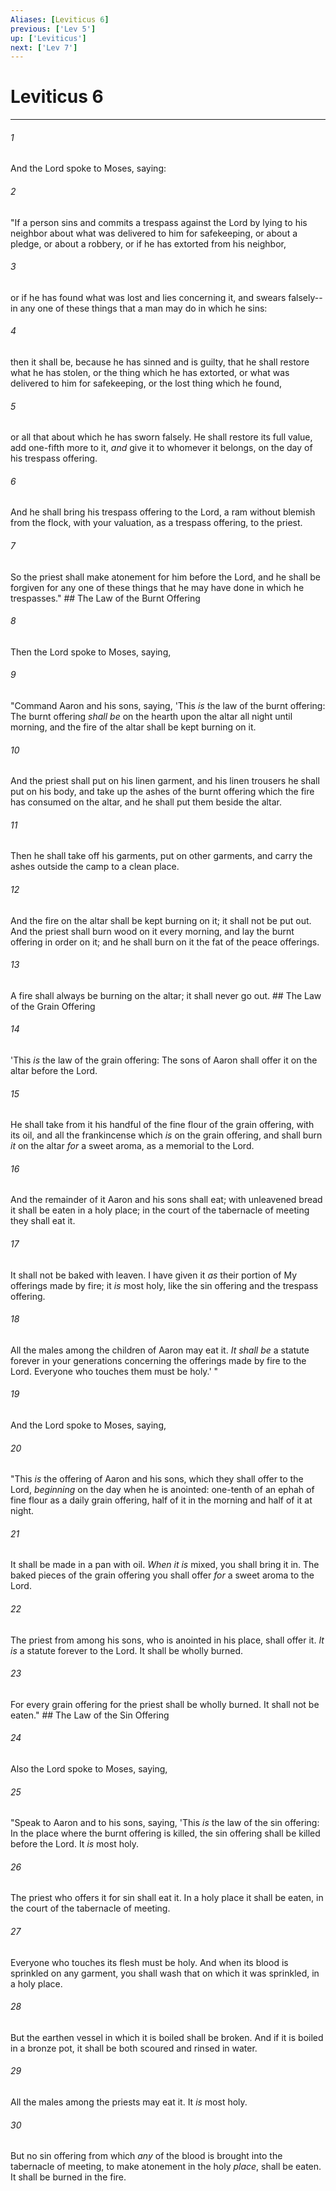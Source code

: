 ```yaml
---
Aliases: [Leviticus 6]
previous: ['Lev 5']
up: ['Leviticus']
next: ['Lev 7']
---
```

# Leviticus 6

***


###### 1 
And the Lord spoke to Moses, saying: 

###### 2 
"If a person sins and commits a trespass against the Lord by lying to his neighbor about what was delivered to him for safekeeping, or about a pledge, or about a robbery, or if he has extorted from his neighbor, 

###### 3 
or if he has found what was lost and lies concerning it, and swears falsely--in any one of these things that a man may do in which he sins: 

###### 4 
then it shall be, because he has sinned and is guilty, that he shall restore what he has stolen, or the thing which he has extorted, or what was delivered to him for safekeeping, or the lost thing which he found, 

###### 5 
or all that about which he has sworn falsely. He shall restore its full value, add one-fifth more to it, _and_ give it to whomever it belongs, on the day of his trespass offering. 

###### 6 
And he shall bring his trespass offering to the Lord, a ram without blemish from the flock, with your valuation, as a trespass offering, to the priest. 

###### 7 
So the priest shall make atonement for him before the Lord, and he shall be forgiven for any one of these things that he may have done in which he trespasses." ## The Law of the Burnt Offering 

###### 8 
Then the Lord spoke to Moses, saying, 

###### 9 
"Command Aaron and his sons, saying, 'This _is_ the law of the burnt offering: The burnt offering _shall be_ on the hearth upon the altar all night until morning, and the fire of the altar shall be kept burning on it. 

###### 10 
And the priest shall put on his linen garment, and his linen trousers he shall put on his body, and take up the ashes of the burnt offering which the fire has consumed on the altar, and he shall put them beside the altar. 

###### 11 
Then he shall take off his garments, put on other garments, and carry the ashes outside the camp to a clean place. 

###### 12 
And the fire on the altar shall be kept burning on it; it shall not be put out. And the priest shall burn wood on it every morning, and lay the burnt offering in order on it; and he shall burn on it the fat of the peace offerings. 

###### 13 
A fire shall always be burning on the altar; it shall never go out. ## The Law of the Grain Offering 

###### 14 
'This _is_ the law of the grain offering: The sons of Aaron shall offer it on the altar before the Lord. 

###### 15 
He shall take from it his handful of the fine flour of the grain offering, with its oil, and all the frankincense which _is_ on the grain offering, and shall burn _it_ on the altar _for_ a sweet aroma, as a memorial to the Lord. 

###### 16 
And the remainder of it Aaron and his sons shall eat; with unleavened bread it shall be eaten in a holy place; in the court of the tabernacle of meeting they shall eat it. 

###### 17 
It shall not be baked with leaven. I have given it _as_ their portion of My offerings made by fire; it _is_ most holy, like the sin offering and the trespass offering. 

###### 18 
All the males among the children of Aaron may eat it. _It shall be_ a statute forever in your generations concerning the offerings made by fire to the Lord. Everyone who touches them must be holy.' " 

###### 19 
And the Lord spoke to Moses, saying, 

###### 20 
"This _is_ the offering of Aaron and his sons, which they shall offer to the Lord, _beginning_ on the day when he is anointed: one-tenth of an ephah of fine flour as a daily grain offering, half of it in the morning and half of it at night. 

###### 21 
It shall be made in a pan with oil. _When it is_ mixed, you shall bring it in. The baked pieces of the grain offering you shall offer _for_ a sweet aroma to the Lord. 

###### 22 
The priest from among his sons, who is anointed in his place, shall offer it. _It is_ a statute forever to the Lord. It shall be wholly burned. 

###### 23 
For every grain offering for the priest shall be wholly burned. It shall not be eaten." ## The Law of the Sin Offering 

###### 24 
Also the Lord spoke to Moses, saying, 

###### 25 
"Speak to Aaron and to his sons, saying, 'This _is_ the law of the sin offering: In the place where the burnt offering is killed, the sin offering shall be killed before the Lord. It _is_ most holy. 

###### 26 
The priest who offers it for sin shall eat it. In a holy place it shall be eaten, in the court of the tabernacle of meeting. 

###### 27 
Everyone who touches its flesh must be holy. And when its blood is sprinkled on any garment, you shall wash that on which it was sprinkled, in a holy place. 

###### 28 
But the earthen vessel in which it is boiled shall be broken. And if it is boiled in a bronze pot, it shall be both scoured and rinsed in water. 

###### 29 
All the males among the priests may eat it. It _is_ most holy. 

###### 30 
But no sin offering from which _any_ of the blood is brought into the tabernacle of meeting, to make atonement in the holy _place_, shall be eaten. It shall be burned in the fire.
